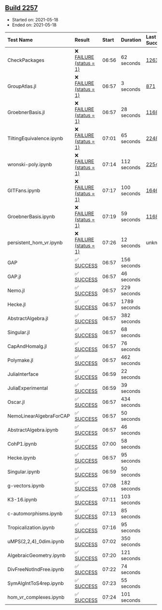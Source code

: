 ## [Build 2257](https://oscarci.mathematik.uni-kl.de/job/oscar-stable/2257/)

* Started on: 2021-05-18
* Ended on: 2021-05-18

| Test Name    | Result | Start | Duration | Last Success | First Failure |
|:-------------|:-------|:------|:---------|:-------------|:--------------|
| CheckPackages | ❌ [FAILURE (status = 1)](https://oscarci.mathematik.uni-kl.de/job/oscar-stable/2257/artifact/logs/build-2257/CheckPackages.log) | 06:56 | 62 seconds | [1263](https://oscarci.mathematik.uni-kl.de/job/oscar-stable/1263/) | [1264](https://oscarci.mathematik.uni-kl.de/job/oscar-stable/1264/) |
| GroupAtlas.jl | ❌ [FAILURE (status = 1)](https://oscarci.mathematik.uni-kl.de/job/oscar-stable/2257/artifact/logs/build-2257/GroupAtlas.jl.log) | 06:57 | 3 seconds | [871](https://oscarci.mathematik.uni-kl.de/job/oscar-stable/871/) | [872](https://oscarci.mathematik.uni-kl.de/job/oscar-stable/872/) |
| GroebnerBasis.jl | ❌ [FAILURE (status = 1)](https://oscarci.mathematik.uni-kl.de/job/oscar-stable/2257/artifact/logs/build-2257/GroebnerBasis.jl.log) | 06:57 | 28 seconds | [1168](https://oscarci.mathematik.uni-kl.de/job/oscar-stable/1168/) | [1169](https://oscarci.mathematik.uni-kl.de/job/oscar-stable/1169/) |
| TiltingEquivalence.ipynb | ❌ [FAILURE (status = 1)](https://oscarci.mathematik.uni-kl.de/job/oscar-stable/2257/artifact/logs/build-2257/TiltingEquivalence.ipynb.log) | 07:01 | 65 seconds | [2248](https://oscarci.mathematik.uni-kl.de/job/oscar-stable/2248/) | [2249](https://oscarci.mathematik.uni-kl.de/job/oscar-stable/2249/) |
| wronski-poly.ipynb | ❌ [FAILURE (status = 1)](https://oscarci.mathematik.uni-kl.de/job/oscar-stable/2257/artifact/logs/build-2257/wronski-poly.ipynb.log) | 07:14 | 112 seconds | [2254](https://oscarci.mathematik.uni-kl.de/job/oscar-stable/2254/) | [2255](https://oscarci.mathematik.uni-kl.de/job/oscar-stable/2255/) |
| GITFans.ipynb | ❌ [FAILURE (status = 1)](https://oscarci.mathematik.uni-kl.de/job/oscar-stable/2257/artifact/logs/build-2257/GITFans.ipynb.log) | 07:17 | 100 seconds | [1646](https://oscarci.mathematik.uni-kl.de/job/oscar-stable/1646/) | [1647](https://oscarci.mathematik.uni-kl.de/job/oscar-stable/1647/) |
| GroebnerBasis.ipynb | ❌ [FAILURE (status = 1)](https://oscarci.mathematik.uni-kl.de/job/oscar-stable/2257/artifact/logs/build-2257/GroebnerBasis.ipynb.log) | 07:19 | 59 seconds | [1168](https://oscarci.mathematik.uni-kl.de/job/oscar-stable/1168/) | [1169](https://oscarci.mathematik.uni-kl.de/job/oscar-stable/1169/) |
| persistent_hom_vr.ipynb | ❌ [FAILURE (status = 1)](https://oscarci.mathematik.uni-kl.de/job/oscar-stable/2257/artifact/logs/build-2257/persistent_hom_vr.ipynb.log) | 07:26 | 12 seconds | unknown | unknown |
| GAP | ✅ [SUCCESS](https://oscarci.mathematik.uni-kl.de/job/oscar-stable/2257/artifact/logs/build-2257/GAP.log) | 06:57 | 156 seconds |  |  |
| GAP.jl | ✅ [SUCCESS](https://oscarci.mathematik.uni-kl.de/job/oscar-stable/2257/artifact/logs/build-2257/GAP.jl.log) | 06:57 | 46 seconds |  |  |
| Nemo.jl | ✅ [SUCCESS](https://oscarci.mathematik.uni-kl.de/job/oscar-stable/2257/artifact/logs/build-2257/Nemo.jl.log) | 06:57 | 229 seconds |  |  |
| Hecke.jl | ✅ [SUCCESS](https://oscarci.mathematik.uni-kl.de/job/oscar-stable/2257/artifact/logs/build-2257/Hecke.jl.log) | 06:57 | 1789 seconds |  |  |
| AbstractAlgebra.jl | ✅ [SUCCESS](https://oscarci.mathematik.uni-kl.de/job/oscar-stable/2257/artifact/logs/build-2257/AbstractAlgebra.jl.log) | 06:57 | 382 seconds |  |  |
| Singular.jl | ✅ [SUCCESS](https://oscarci.mathematik.uni-kl.de/job/oscar-stable/2257/artifact/logs/build-2257/Singular.jl.log) | 06:57 | 68 seconds |  |  |
| CapAndHomalg.jl | ✅ [SUCCESS](https://oscarci.mathematik.uni-kl.de/job/oscar-stable/2257/artifact/logs/build-2257/CapAndHomalg.jl.log) | 06:57 | 76 seconds |  |  |
| Polymake.jl | ✅ [SUCCESS](https://oscarci.mathematik.uni-kl.de/job/oscar-stable/2257/artifact/logs/build-2257/Polymake.jl.log) | 06:57 | 462 seconds |  |  |
| JuliaInterface | ✅ [SUCCESS](https://oscarci.mathematik.uni-kl.de/job/oscar-stable/2257/artifact/logs/build-2257/JuliaInterface.log) | 06:59 | 22 seconds |  |  |
| JuliaExperimental | ✅ [SUCCESS](https://oscarci.mathematik.uni-kl.de/job/oscar-stable/2257/artifact/logs/build-2257/JuliaExperimental.log) | 06:59 | 39 seconds |  |  |
| Oscar.jl | ✅ [SUCCESS](https://oscarci.mathematik.uni-kl.de/job/oscar-stable/2257/artifact/logs/build-2257/Oscar.jl.log) | 06:57 | 434 seconds |  |  |
| NemoLinearAlgebraForCAP | ✅ [SUCCESS](https://oscarci.mathematik.uni-kl.de/job/oscar-stable/2257/artifact/logs/build-2257/NemoLinearAlgebraForCAP.log) | 06:57 | 50 seconds |  |  |
| AbstractAlgebra.ipynb | ✅ [SUCCESS](https://oscarci.mathematik.uni-kl.de/job/oscar-stable/2257/artifact/logs/build-2257/AbstractAlgebra.ipynb.log) | 06:57 | 46 seconds |  |  |
| CohP1.ipynb | ✅ [SUCCESS](https://oscarci.mathematik.uni-kl.de/job/oscar-stable/2257/artifact/logs/build-2257/CohP1.ipynb.log) | 07:00 | 58 seconds |  |  |
| Hecke.ipynb | ✅ [SUCCESS](https://oscarci.mathematik.uni-kl.de/job/oscar-stable/2257/artifact/logs/build-2257/Hecke.ipynb.log) | 06:57 | 95 seconds |  |  |
| Singular.ipynb | ✅ [SUCCESS](https://oscarci.mathematik.uni-kl.de/job/oscar-stable/2257/artifact/logs/build-2257/Singular.ipynb.log) | 06:59 | 50 seconds |  |  |
| g-vectors.ipynb | ✅ [SUCCESS](https://oscarci.mathematik.uni-kl.de/job/oscar-stable/2257/artifact/logs/build-2257/g-vectors.ipynb.log) | 07:08 | 182 seconds |  |  |
| K3-16.ipynb | ✅ [SUCCESS](https://oscarci.mathematik.uni-kl.de/job/oscar-stable/2257/artifact/logs/build-2257/K3-16.ipynb.log) | 07:11 | 103 seconds |  |  |
| c-automorphisms.ipynb | ✅ [SUCCESS](https://oscarci.mathematik.uni-kl.de/job/oscar-stable/2257/artifact/logs/build-2257/c-automorphisms.ipynb.log) | 07:13 | 85 seconds |  |  |
| Tropicalization.ipynb | ✅ [SUCCESS](https://oscarci.mathematik.uni-kl.de/job/oscar-stable/2257/artifact/logs/build-2257/Tropicalization.ipynb.log) | 07:16 | 95 seconds |  |  |
| uMPS(2,2,4)_0dim.ipynb | ✅ [SUCCESS](https://oscarci.mathematik.uni-kl.de/job/oscar-stable/2257/artifact/logs/build-2257/uMPS-2-2-4-_0dim.ipynb.log) | 07:02 | 350 seconds |  |  |
| AlgebraicGeometry.ipynb | ✅ [SUCCESS](https://oscarci.mathematik.uni-kl.de/job/oscar-stable/2257/artifact/logs/build-2257/AlgebraicGeometry.ipynb.log) | 07:20 | 121 seconds |  |  |
| DivFreeNotIndFree.ipynb | ✅ [SUCCESS](https://oscarci.mathematik.uni-kl.de/job/oscar-stable/2257/artifact/logs/build-2257/DivFreeNotIndFree.ipynb.log) | 07:22 | 74 seconds |  |  |
| SymAlgIntToS4rep.ipynb | ✅ [SUCCESS](https://oscarci.mathematik.uni-kl.de/job/oscar-stable/2257/artifact/logs/build-2257/SymAlgIntToS4rep.ipynb.log) | 07:23 | 55 seconds |  |  |
| hom_vr_complexes.ipynb | ✅ [SUCCESS](https://oscarci.mathematik.uni-kl.de/job/oscar-stable/2257/artifact/logs/build-2257/hom_vr_complexes.ipynb.log) | 07:24 | 101 seconds |  |  |
